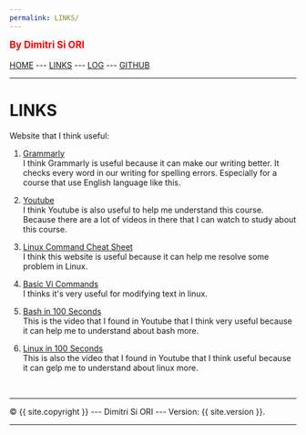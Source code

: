 ```yaml
---
permalink: LINKS/
---
```

<span style="color:red; font-weight:bold; font-size:larger;">By Dimitri Si ORI</span>
<br><br>
[HOME](https://dimitripn.github.io/os222) ---
[LINKS](https://dimitripn.github.io/os222/LINKS/) ---
[LOG](TXT/mylog.txt) ---
[GITHUB](https://github.com/dimitripn/os222)
<br>
<hr>

# LINKS

Website that I think useful:

1. [Grammarly](https://www.grammarly.com/)<br>
I think Grammarly is useful because it can make our writing better.
It checks every word in our writing for spelling errors.
Especially for a course that use English language like this.

2. [Youtube](https://www.youtube.com/)<br>
I think Youtube is also useful to help me understand this course.
Because there are a lot of videos in there that I can watch to study about this course.

3. [Linux Command Cheat Sheet](https://www.guru99.com/linux-commands-cheat-sheet.html)<br>
I think this website is useful because it can help me resolve some problem in Linux.

4. [Basic Vi Commands](https://docs.oracle.com/cd/E19683-01/806-7612/editorvi-43/index.html)<br>
I thinks it's very useful for modifying text in linux.

5. [Bash in 100 Seconds](https://youtu.be/I4EWvMFj37g)<br>
This is the video that I found in Youtube that I think very useful because it can help me to understand about bash more.

6. [Linux in 100 Seconds](https://youtu.be/rrB13utjYV4)<br>
This is also the video that I found in Youtube that I think useful because it can gelp me to understand about linux more.

<br>
<hr>
&copy; {{ site.copyright }} --- Dimitri Si ORI --- Version: {{ site.version }}.
<hr>
<br>
